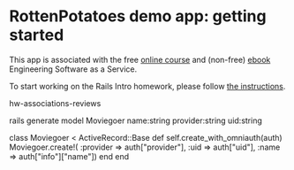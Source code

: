 # RottenPotatoes demo app: getting started

This app is associated with the free [online
course](http://www.saas-class.org) and (non-free)
[ebook](http://www.saasbook.info) Engineering Software as a Service.

To start working on the Rails Intro homework, please follow [the instructions](instructions/README.md).

hw-associations-reviews


rails generate model Moviegoer name:string provider:string uid:string

class Moviegoer < ActiveRecord::Base
  def self.create_with_omniauth(auth)
    Moviegoer.create!(
      :provider => auth["provider"],
      :uid => auth["uid"],
      :name => auth["info"]["name"])
  end
end